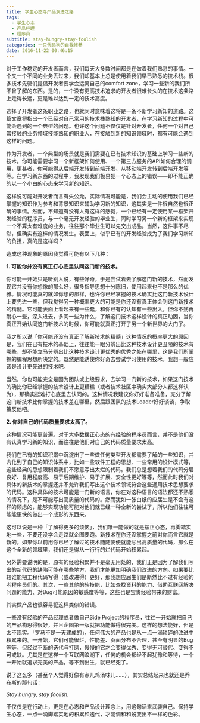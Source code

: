 ```yaml
---
title: 学生心态与产品演进之路
tags:
  - 学生心态
  - 产品经理
  - 程序员
subtitle: stay-hungry-stay-foolish
categories: 一只代码狗的自我修养
date: 2016-11-22 00:46:15
---
```


对于工作稳定的开发者而言，我们每天大多数时间都是在做着我们熟悉的事情。一个又一个不同的业务丢过来，我们却基本上总是使用着我们早已熟悉的技术栈。很多技术先驱们提倡开发者要学会远离自己的comfort zone，学习一些新的我们所不曾了解的东西。是的，一个没有更高技术追求的开发者很难长久的在技术这条路上走得长远，更是难以达到一定的技术高度。

选择了开发者这条职业之路，也就同时意味着这将是一条不断学习新知的道路。这篇文章将指出一个已经对自己常用的技术栈熟知的开发者，在学习新知的过程中可能会遇到的一个典型的问题。也许这个问题不仅仅是针对开发者，任何一个对自己常接触的业务领域技能熟知的职业人，在接触到新的知识领域时，都有可能会遇到这样的问题。

<!-- more -->

作为开发者，一个典型的场景就是我们需要在已有技术知识的基础上学习一些新的技术。你可能需要学习一个新框架如何使用、一个第三方服务的API如何合理的调用，更甚者，你可能得从后端开发转到前端开发、从移动端开发转到后端开发等等。在学习新东西的过程中，我发现我们极易犯一个心态上的错误——即不能正确的以一个小白的心态来学习新的知识。

这样说可能对开发者而言有失公允，实际情况可能是，我们会主动的使用我们已经掌握的知识作为参考和背景知识来辅助学习新的知识，这其实是一件很自然也很正确的事情。然而，不知道有没有人有这样的感觉，一个已经有一定使用某一框架开发经验的程序员，与一个毫无开发经验的毕业生，同时学习另一个新的框架来实现一个不算太有难度的业务，往往那个毕业生可以先交出成品。当然，这件事不尽然，但确实有这样的情况发生。表面上，似乎已有的开发经验成为了我们学习新知的负担，真的是这样吗？

造成这种现象的原因我觉得可能有以下几种：

**1. 可能你并没有真正打心底里认同这门新的技术。**

你可能一开始只是听别人说，有些好奇，于是尝试着去了解这门新的技术，然而发现它并没有你想像的那么好，很多指导思想十分陈旧，使用起来也不是那么的优雅。情况可能真的就如你想的那样，也许你已经掌握的技术确实比这门新技术设计上要先进一些，但我觉得另一种概率更大的可能是你还没有真正体会到这门新技术的精髓。它可能表面上看起来有一些蠢，和你已有的认知有一些出入，但你不妨再耐心一些，深入进去，多问一些为什么，了解这门技术这样设计的真正动因，当你真正开始认同这门新技术的时候，你可能就真正打开了另一个新世界的大门了。

我之所以说「你可能还没有真正了解新技术的精髓」这种情况的概率更大的原因是，我们在已有技术的基础上，往往能一眼分辨出比这种技术设计更丑陋的技术有哪些，却不能立马分辨出比这种技术设计更优秀的优秀之处在哪里，这是我们所掌握的编程思想所决定的。既然是能诱使你好奇去尝试学习使用的技术，我想一般应该是设计更先进的技术吧。

当然，你也可能完全是因为团队或上级要求，去学习一门新的技术，如果这门技术的确比你已经掌握的技术设计上更糟糕（或者技术社区中确实大部分人都这样认为），那确实挺难打心底里去认同的。这种情况我建议你好好准备准备，充分了解这门新技术比你掌握的技术差在哪里，然后跟团队的技术Leader好好谈谈，争取策反他吧。

**2. 你对自己的代码质量要求太高了。**

这种情况可能更普遍。对于大多数摆正心态的有经验的程序员而言，并不是他们没有认真学习新的知识，而往往是他们对自己的代码质量要求太高。

我们在已有的知识积累中沉淀出了一些做任何类型开发都需要了解的一些知识，并内化到了自己的知识体系中，比如一些软件工程的思想、一些常用的设计模式等，这些经典的思想限制着我们不愿意写出太烂的代码。我们总是想着我们的代码分层良好、复用程度高、易于后期维护、易于扩展、安全性更好等等，然而此时我们对具体的新技术的掌握还并不允许我们写出这个技术领域符合这些通用技术思想要求的代码。这种具体的技术可能是一门新的语言，你在对这种语言的语法都还不熟悉的情况下，是不可能写出高质量的代码的。然而犹如一张白纸的应届生是不会有这样的顾虑的，能够实现功能可能对他们就已经一种全新的尝试了，所以他们往往可能能更快的做出一个成形的东西来。

这可以说是一种「了解得更多的烦恼」，我们唯一能做的就是摆正心态，再脚踏实地一些，不要还没学会走路就企图要跑。新技术在你还没掌握之前对你而言它就是新的。如果你以前用你已经了解过的技术随随便便就能写出高质量的代码，那么在这个全新的领域里，我们还是得从一行行的烂代码开始积累起。

另外需要说明的是，原有的经验积累并不是毫无用处的，我们正是因为了解我们写出的新代码的缺陷可能在哪些地方，我们才能更加明确我们改进的方向。如果要比较谁能把工程代码写得（或改进得）更好，那我想应届生们是断然比不过有经验的老程序员们的。其次，一些其他的软技能，比如查找资料的能力、借助互联网解决问题的能力、对Bug可能原因的敏感度等等，这些也是宝贵经验带来的财富。

其实做产品也很容易犯这样类似的错误。

一些没有经验的产品经理或者做自己Side Project的程序员，往往一开始就把自己的产品构思得很好，并且企图第一版就把功能做得很完美。这样的想法能好，但是太不现实。「罗马不是一天建成的」，任何伟大的产品也是从一点一滴琐碎的改进中积累来的。一开始，它们可能很烂，性能差、页面分布不合理，甚至有明显的Bug等等，但经过不断的迭代与打磨，慢慢的它才会变得优秀、变得无可替代、变得不可或缺。尤其是在这样一个互联网浪潮下，任何的机会都经不起犹豫和等待，一个一开始就追求完美的产品，等不到出生，就已经死了。

说了这么多（甚至个人觉得好像有点儿鸡汤味儿……），其实总结起来也就还是乔布斯的那句话：

_Stay hungry, stay foolish._

不仅仅是在行动上，更是在心态和产品设计理念上，用这句话来武装自己。保持学生心态，一点一滴脚踏实地的积累和迭代，才能调和和蜕变出不一样的色彩。
